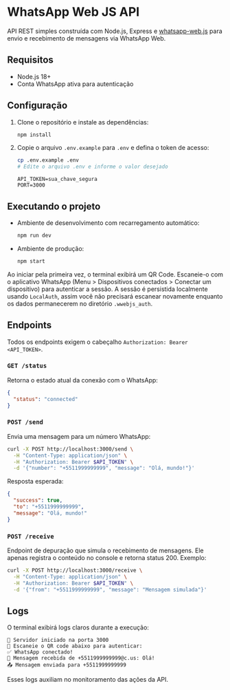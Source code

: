 # WhatsApp Web JS API

API REST simples construída com Node.js, Express e [whatsapp-web.js](https://github.com/pedroslopez/whatsapp-web.js) para envio e recebimento de mensagens via WhatsApp Web.

## Requisitos

- Node.js 18+
- Conta WhatsApp ativa para autenticação

## Configuração

1. Clone o repositório e instale as dependências:

   ```bash
   npm install
   ```

2. Copie o arquivo `.env.example` para `.env` e defina o token de acesso:

   ```bash
   cp .env.example .env
   # Edite o arquivo .env e informe o valor desejado
   ```

   ```env
   API_TOKEN=sua_chave_segura
   PORT=3000
   ```

## Executando o projeto

- Ambiente de desenvolvimento com recarregamento automático:

  ```bash
  npm run dev
  ```

- Ambiente de produção:

  ```bash
  npm start
  ```

Ao iniciar pela primeira vez, o terminal exibirá um QR Code. Escaneie-o com o aplicativo WhatsApp (Menu > Dispositivos conectados > Conectar um dispositivo) para autenticar a sessão. A sessão é persistida localmente usando `LocalAuth`, assim você não precisará escanear novamente enquanto os dados permanecerem no diretório `.wwebjs_auth`.

## Endpoints

Todos os endpoints exigem o cabeçalho `Authorization: Bearer <API_TOKEN>`.

### `GET /status`

Retorna o estado atual da conexão com o WhatsApp:

```json
{
  "status": "connected"
}
```

### `POST /send`

Envia uma mensagem para um número WhatsApp:

```bash
curl -X POST http://localhost:3000/send \
  -H "Content-Type: application/json" \
  -H "Authorization: Bearer $API_TOKEN" \
  -d '{"number": "+5511999999999", "message": "Olá, mundo!"}'
```

Resposta esperada:

```json
{
  "success": true,
  "to": "+5511999999999",
  "message": "Olá, mundo!"
}
```

### `POST /receive`

Endpoint de depuração que simula o recebimento de mensagens. Ele apenas registra o conteúdo no console e retorna status 200. Exemplo:

```bash
curl -X POST http://localhost:3000/receive \
  -H "Content-Type: application/json" \
  -H "Authorization: Bearer $API_TOKEN" \
  -d '{"from": "+5511999999999", "message": "Mensagem simulada"}'
```

## Logs

O terminal exibirá logs claros durante a execução:

```
🚀 Servidor iniciado na porta 3000
📱 Escaneie o QR code abaixo para autenticar:
✅ WhatsApp conectado!
📨 Mensagem recebida de +5511999999999@c.us: Olá!
📤 Mensagem enviada para +5511999999999
```

Esses logs auxiliam no monitoramento das ações da API.
